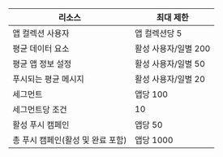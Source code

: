 | 리소스 | 최대 제한 |
| --- | --- |
| 앱 컬렉션 사용자 |앱 컬렉션당 5 |
| 평균 데이터 요소 |활성 사용자/일별 200 |
| 평균 앱 정보 설정 |활성 사용자/일별 50 |
| 푸시되는 평균 메시지 |활성 사용자/일별 20 |
| 세그먼트 |앱당 100 |
| 세그먼트당 조건 |10 |
| 활성 푸시 캠페인 |앱당 50 |
| 총 푸시 캠페인(활성 및 완료 포함) |앱당 1000 |


